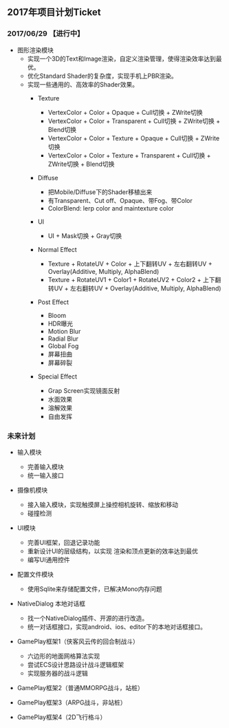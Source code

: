 ## 2017年项目计划Ticket
### 2017/06/29 【进行中】
* 图形渲染模块
	* 实现一个3D的Text和Image渲染，自定义渲染管理，使得渲染效率达到最优。
	* 优化Standard Shader的复杂度，实现手机上PBR渲染。
	* 实现一些通用的、高效率的Shader效果。
		* Texture
			* VertexColor + Color + Opaque + Cull切换 + ZWrite切换
			* VertexColor + Color + Transparent + Cull切换 + ZWrite切换 + Blend切换
			* VertexColor + Color + Texture + Opaque + Cull切换 + ZWrite切换
			* VertexColor + Color + Texture + Transparent + Cull切换 + ZWrite切换 + Blend切换
		
		* Diffuse
			* 把Mobile/Diffuse下的Shader移植出来
			* 有Transparent、Cut off、Opaque、带Fog、带Color
			* ColorBlend: lerp color and maintexture color
			
		* UI
			* UI + Mask切换 + Gray切换
		
		* Normal Effect
			* Texture + RotateUV + Color + 上下翻转UV + 左右翻转UV + Overlay(Additive, Multiply, AlphaBlend)
			* Texture + RotateUV1 + Color1 + RotateUV2 + Color2 + 上下翻转UV + 左右翻转UV  + Overlay(Additive, Multiply, AlphaBlend)
			
		* Post Effect
			* Bloom
			* HDR曝光
			* Motion Blur
			* Radial Blur
			* Global Fog
			* 屏幕扭曲
			* 屏幕碎裂
		
		* Special Effect
			* Grap Screen实现镜面反射
			* 水面效果
			* 溶解效果
			* 自由发挥


### 未来计划
* 输入模块
	* 完善输入模块
	* 统一输入接口
	
* 摄像机模块
	* 接入输入模块，实现触摸屏上操控相机旋转、缩放和移动
	* 碰撞检测

* UI模块
	* 完善UI框架，回退记录功能
	* 重新设计UI的层级结构，以实现 渲染和顶点更新的效率达到最优
	* 编写UI通用控件
	
* 配置文件模块
	* 使用Sqlite来存储配置文件，已解决Mono内存问题

* NativeDialog 本地对话框
	* 找一个NativeDialog插件、开源的进行改造。
	* 统一对话框接口，实现android、ios、editor下的本地对话框接口。
	
* GamePlay框架1（侠客风云传的回合制战斗）
	* 六边形的地面网格算法实现
	* 尝试ECS设计思路设计战斗逻辑框架
	* 实现服务器的战斗逻辑
	
* GamePlay框架2（普通MMORPG战斗，站桩）

* GamePlay框架3（ARPG战斗，非站桩）

* GamePlay框架4（2D飞行格斗）








